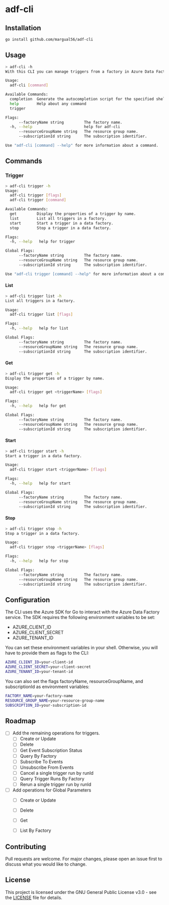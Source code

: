 # adf-cli

## Installation

```bash
go install github.com/margual56/adf-cli
```

## Usage
```bash
> adf-cli -h
With this CLI you can manage triggers from a factory in Azure Data Factory. More features will be added in the future.

Usage:
  adf-cli [command]

Available Commands:
  completion  Generate the autocompletion script for the specified shell
  help        Help about any command
  trigger

Flags:
      --factoryName string         The factory name.
  -h, --help                       help for adf-cli
      --resourceGroupName string   The resource group name.
      --subscriptionId string      The subscription identifier.

Use "adf-cli [command] --help" for more information about a command.
```

## Commands

### Trigger

```bash
> adf-cli trigger -h
Usage:
  adf-cli trigger [flags]
  adf-cli trigger [command]

Available Commands:
  get         Display the properties of a trigger by name.
  list        List all triggers in a factory.
  start       Start a trigger in a data factory.
  stop        Stop a trigger in a data factory.

Flags:
  -h, --help   help for trigger

Global Flags:
      --factoryName string         The factory name.
      --resourceGroupName string   The resource group name.
      --subscriptionId string      The subscription identifier.

Use "adf-cli trigger [command] --help" for more information about a command.
```

#### List

```bash
> adf-cli trigger list -h
List all triggers in a factory.

Usage:
  adf-cli trigger list [flags]

Flags:
  -h, --help   help for list

Global Flags:
      --factoryName string         The factory name.
      --resourceGroupName string   The resource group name.
      --subscriptionId string      The subscription identifier.
```

#### Get

```bash
> adf-cli trigger get -h
Display the properties of a trigger by name.

Usage:
  adf-cli trigger get <triggerName> [flags]

Flags:
  -h, --help   help for get

Global Flags:
      --factoryName string         The factory name.
      --resourceGroupName string   The resource group name.
      --subscriptionId string      The subscription identifier.
```

#### Start

```bash
> adf-cli trigger start -h
Start a trigger in a data factory.

Usage:
  adf-cli trigger start <triggerName> [flags]

Flags:
  -h, --help   help for start

Global Flags:
      --factoryName string         The factory name.
      --resourceGroupName string   The resource group name.
      --subscriptionId string      The subscription identifier.
```

#### Stop

```bash
> adf-cli trigger stop -h
Stop a trigger in a data factory.

Usage:
  adf-cli trigger stop <triggerName> [flags]

Flags:
  -h, --help   help for stop

Global Flags:
      --factoryName string         The factory name.
      --resourceGroupName string   The resource group name.
      --subscriptionId string      The subscription identifier.
```

## Configuration

The CLI uses the Azure SDK for Go to interact with the Azure Data Factory service. The SDK requires the following environment variables to be set:

- AZURE_CLIENT_ID
- AZURE_CLIENT_SECRET
- AZURE_TENANT_ID

You can set these environment variables in your shell. Otherwise, you will have to provide them as flags to the CLI:
```bash
AZURE_CLIENT_ID=your-client-id
AZURE_CLIENT_SECRET=your-client-secret
AZURE_TENANT_ID=your-tenant-id
```

You can also set the flags factoryName, resourceGroupName, and subscriptionId as environment variables:
```bash
FACTORY_NAME=your-factory-name
RESOURCE_GROUP_NAME=your-resource-group-name
SUBSCRIPTION_ID=your-subscription-id
```

## Roadmap

- [ ] Add the remaining operations for triggers.
  - [ ] Create or Update
  - [ ] Delete
  - [ ] Get Event Subscription Status
  - [ ] Query By Factory
  - [ ] Subscribe To Events
  - [ ] Unsubscribe From Events
  - [ ] Cancel a single trigger run by runId
  - [ ] Query Trigger Runs By Factory
  - [ ] Rerun a single trigger run by runId
- [ ] Add operations for Global Parameters
  - [ ] Create or Update
  - [ ] Delete
  - [ ] Get
  - [ ] List By Factory


## Contributing

Pull requests are welcome. For major changes, please open an issue first to discuss what you would like to change.

## License

This project is licensed under the GNU General Public License v3.0 - see the [LICENSE](LICENSE) file for details.
